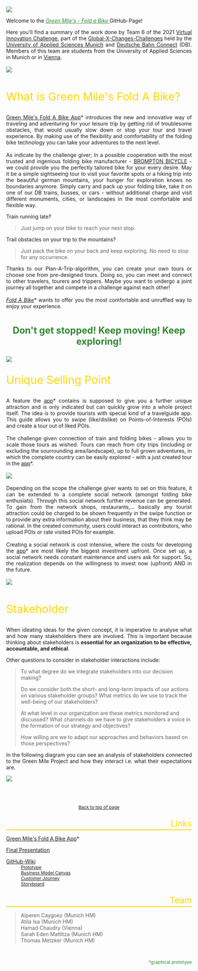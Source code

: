 <a name="Top"></a><br><br><br>
<img src="Welcome.png">

Welcome to the <a href="#Links" style=" color:#2e8830"><i>Green Mile's - Fold a Bike </i></a> GitHub-Page! 
<p style="text-align:justify">
Here you'll find a summary of the work done by Team 6 of the 2021 <a href="https://www.hm.edu/en/international/projects_1/gxc/gxc_virtual_innovation_challenge.en.html">Virtual Innovation Challenge</a>, part of the <a href="https://www.hm.edu/en/international/projects_1/gxc/index.en.html">Global-X-Changes-Challenges</a> held by the <a href="https://www.hm.edu/en/index.en.html">University of Applied Sciences Munich</a> and <a href="https://www.deutschebahnconnect.com/en">Deutsche Bahn Connect</a> (DB).
Members of this team are students from the University of Applied Sciences in Munich or in <a href="https://www.fh-campuswien.ac.at/en/index.html">Vienna</a>. 
<br><br>
<img src="FAB2png.png">
<br><br>
</p>

<p style="font-size:30px; color:gold;" align="left">What is Green Mile's Fold A Bike?</p>
<p style="text-align:justify">
<a href="https://www.figma.com/proto/RwAh6luudybkP21LzhrzzH/Fold-a-Bike-by-Green-Mile-(Version-2)?node-id=10%3A395&starting-point-node-id=10%3A395&scaling=contain">Green Mile's Fold A Bike App</a>* introduces the new and innovative way of traveling and adventuring for your leisure trip by getting rid of troublesome obstacles, that would usually slow down or stop your tour and travel experience. By making use of the flexibility and comfortability of the folding bike technology you can take your adventures to the next level.
<br><br>
As indicate by the challenge giver; In a possible cooperation with the most trusted and ingenious folding bike manufacturer - <a href="https://www.brompton.com/">BROMPTON BICYCLE</a> - we could provide you the perfectly tailored bike for your every desire. May it be a simple sightseeing tour to visit your favorite spots or a hiking trip into the beautiful german mountains, your hunger for exploration knows no boundaries anymore. Simply carry and pack up your folding bike, take it on one of our DB trains, busses, or cars - without additional charge and visit different monuments, cities, or landscapes in the most comfortable and flexible way. 
</p>

Train running late? 
 > Just jump on your bike to reach your next stop. 

Trail obstacles on your trip to the mountains? 
> Just pack the bike on your back and keep exploring. No need to stop for any occurrence.

<p style="text-align:justify">
Thanks to our Plan-A-Trip-algorithm, you can create your own tours or choose one from pre-designed tours. Doing so, you can meet and connect to other travelers, tourers and trippers. Maybe you want to undergo a joint journey all together and compete in a challenge against each other!  
<br><br>
<a href="https://www.figma.com/proto/RwAh6luudybkP21LzhrzzH/Fold-a-Bike-by-Green-Mile-(Version-2)?node-id=10%3A395&starting-point-node-id=10%3A395&scaling=contain"><i>Fold A Bike</i></a>* wants to offer you the most comfortable and unruffled way to enjoy your experience. 
<br><br></p>

<p style="font-size:25px; color:#2e8830  " align="center"><b>Don't get stopped! Keep moving! Keep exploring!</b></p>
<img src="Logo_trans.jpg">
<br>
<p style="font-size:30px; color:gold  " align="left">Unique Selling Point</p>
<p style="text-align:justify">
A feature the <a href="https://www.figma.com/proto/RwAh6luudybkP21LzhrzzH/Fold-a-Bike-by-Green-Mile-(Version-2)?node-id=10%3A395&starting-point-node-id=10%3A395&scaling=contain">app</a>* contains is supposed to give you a further unique attraction and is only indicated but can quickly grow into a whole project itself. The idea is to provide tourists with special kind of a travelguide app. This guide allows you to swipe (like/dislike) on Points-of-Interests (POIs) and create a tour out of liked POIs. 
<br><br>
The challenge given connection of train and folding bikes - allows you to scale those tours as wished. Tours can reach from city trips (including or excluding the sourrounding area/landscape), up to full grown adventures, in which the complete country can be easily explored - with a just created tour in the <a href="https://www.figma.com/proto/RwAh6luudybkP21LzhrzzH/Fold-a-Bike-by-Green-Mile-(Version-2)?node-id=10%3A395&starting-point-node-id=10%3A395&scaling=contain">app</a>*.
<br><br>
<img src="Story_of_a_tourist.png">
<br><br>
Depending on the scope the challenge giver wants to set on this feature, it can be extended to a complete social network (amongst folding bike enthusiats). Through this social network further revenue can be generated.  To gain from the network shops, restaurants,... basically any tourist attraction could be charged to be shown frequently in the swipe function or to provide any extra information about their business, that they think may be rational. In the created community, users could interact as contributors, who upload POIs or rate visited POIs for example.
<br><br>
Creating a social network is cost intensive, where the costs for developing the <a href="https://www.figma.com/proto/RwAh6luudybkP21LzhrzzH/Fold-a-Bike-by-Green-Mile-(Version-2)?node-id=10%3A395&starting-point-node-id=10%3A395&scaling=contain">app</a>* are most likely the biggest investment upfront. Once set up, a social network needs constant maintenance and users ask for support. So, the realization depends on the willingness to invest now (upfront) AND in the future.  
<br><br>
<img src="FAB1png.png">
<br><br>
</p>

<p style="font-size:30px; color:gold " align="left">Stakeholder</p>
<p style="text-align:justify">
When ideating ideas for the given concept, it is imperative to analyse what and how many stakeholders there are involved. This is important because thinking about stakeholders is <b>essential for an organization to be effective, accountable, and ethical</b>. 
</p>

Other questions to consider in stakeholder interactions include: 
> To what degree do we integrate stakeholders into our decision making?  
> 
> Do we consider both the short- and long-term impacts of our actions on various stakeholder groups? What metrics do we use to track the well-being of our stakeholders?  
> 
> At what level in our organization are these metrics monitored and discussed? What channels do we have to give stakeholders a voice in the formation of our strategy and objectives? 
>
> How willing are we to adapt our approaches and behaviors based on those perspectives?  
<p style="text-align:justify">
In the following diagram you can see an analysis of stakeholders connected to the Green Mile Project and how they interact i.e. what their expectations are.
</p>

<img src="StakeholderGM.png">

<a name="Links"></a><br><br>
<p align="center"><a href="#Top" style="font-size:12px;">Back to top of page</a></p>
<p style="font-size:23px; color:gold " align="right">Links </p>
<hr style="height:2px;border-width:2;color:gold;background-color:gold;margin-top: -1.5em;margin-bottom: 0.5em;">

<dl>
  <dt><a href="https://www.figma.com/proto/RwAh6luudybkP21LzhrzzH/Fold-a-Bike-by-Green-Mile-(Version-2)?node-id=10%3A395&starting-point-node-id=10%3A395&scaling=contain" style="font-size:14px;margin-bottom:-0em;">Green Mile's Fold A Bike App</a>*</dt>
</dl>

<dl>
  <dt><a href="https://prezi.com/view/jzAOVwa7AzMY6xzARMBy/" style="font-size:14px;margin-bottom:-0em;">Final Presentation</a></dt>
</dl>

<dl>
  <dt><a href="https://github.com/gxc-challenge-winter21/the-green-mile/wiki" style="font-size:14px;margin-bottom:-0em;">GitHub-Wiki</a></dt>
  <dd><a href="https://github.com/gxc-challenge-winter21/the-green-mile/wiki/Prototype" style="font-size:12px;margin-bottom:-0em;">Prototype</a></dd>
  <dd><a href="https://github.com/gxc-challenge-winter21/the-green-mile/wiki/Business-Model-Canvas" style="font-size:12px;margin-bottom:-0em;">Business Model Canvas</a></dd>
  <dd><a href="https://github.com/gxc-challenge-winter21/the-green-mile/wiki/Customer_Journey" style="font-size:12px;margin-bottom:-0em;">Customer Journey</a></dd>
  <dd><a href="https://github.com/gxc-challenge-winter21/the-green-mile/wiki/Storyboard" style="font-size:12px;margin-bottom:-0em;">Storyboard</a></dd>
</dl>

<p style="font-size:23px; color:gold  " align="right">Team </p>
<hr style="height:2px;border-width:2;color:gold;background-color:gold;margin-top: -1.5em;margin-bottom: 0.5em;">

> Alperen Caygoez (Munich HM)  
> Atila Isa (Munich HM)  
> Hamad Chaudry (Vienna)  
> Sarah Eden Mattitza (Munich HM)  
> Thomas Metzker (Munich HM)  

<br>
<p style="font-size:12px; color:#2e8830  " align="right">*graphical prototype</p>

  
 
